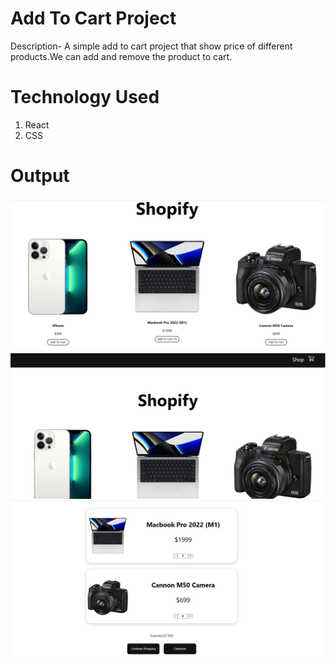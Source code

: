 # Add To Cart Project

Description- A simple add to cart project that show price of different products.We can add and remove the product to cart.

# Technology Used
1. React 
2. CSS

# Output

![](.\src\assets\output1.PNG)
![](.\src\assets\Output2.PNG)
![](.\src\assets\Output3.PNG)
